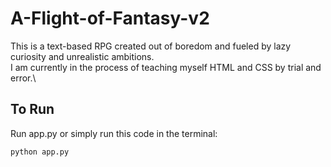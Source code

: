 # A-Flight-of-Fantasy-v2

This is a text-based RPG created out of boredom and fueled by lazy curiosity and unrealistic ambitions.\
I am currently in the process of teaching myself HTML and CSS by trial and error.\

## To Run
Run app.py or simply run this code in the terminal:
```
python app.py
```
